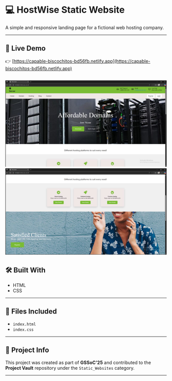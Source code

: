 # 💻 HostWise Static Website

A simple and responsive landing page for a fictional web hosting company.

---

## 🔗 Live Demo

👉 [https://capable-biscochitos-bd56fb.netlify.app](https://capable-biscochitos-bd56fb.netlify.app)


![alt text](image.png)
![alt text](image-1.png)
---

## 🛠️ Built With

- HTML
- CSS

---

## 📁 Files Included

- `index.html`
- `index.css`

---

## 📌 Project Info

This project was created as part of **GSSoC'25** and contributed to the **Project Vault** repository under the `Static_Websites` category.

---
